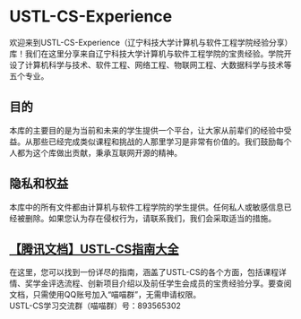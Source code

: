 # USTL-CS-Experience

欢迎来到USTL-CS-Experience（辽宁科技大学计算机与软件工程学院经验分享）库！我们在这里分享来自辽宁科技大学计算机与软件工程学院的宝贵经验。学院开设了计算机科学与技术、软件工程、网络工程、物联网工程、大数据科学与技术等五个专业。

## 目的
本库的主要目的是为当前和未来的学生提供一个平台，让大家从前辈们的经验中受益。从那些已经完成类似课程和挑战的人那里学习是非常有价值的。我们鼓励每个人都为这个库做出贡献，秉承互联网开源的精神。

## 隐私和权益
本库中的所有文件都由计算机与软件工程学院的学生提供。任何私人或敏感信息已经被删除。如果您认为存在侵权行为，请联系我们，我们会采取适当的措施。

## [【腾讯文档】USTL-CS指南大全](https://docs.qq.com/sheet/DTFlGTHlzeGFDbm1v?tab=umhk0c)
在这里，您可以找到一份详尽的指南，涵盖了USTL-CS的各个方面，包括课程详情、奖学金评选流程、创新项目介绍以及前任学生会成员的宝贵经验分享。要查阅文档，只需使用QQ账号加入“喵喵群”，无需申请权限。<br>
USTL-CS学习交流群（喵喵群）号：893565302
